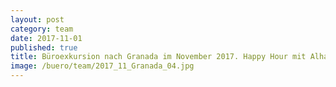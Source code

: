 ```yaml
---
layout: post
category: team
date: 2017-11-01
published: true
title: Büroexkursion nach Granada im November 2017. Happy Hour mit Alhambra.
image: /buero/team/2017_11_Granada_04.jpg
---
```

